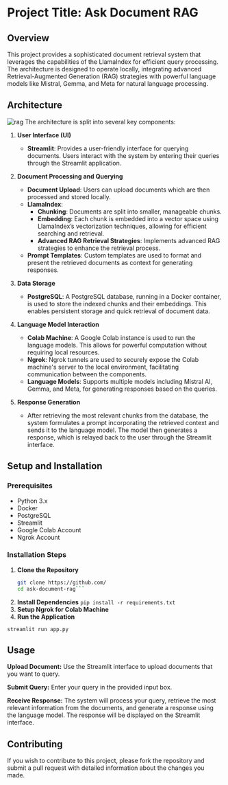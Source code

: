 # Project Title: Ask Document RAG

## Overview

This project provides a sophisticated document retrieval system that leverages the capabilities of the LlamaIndex for efficient query processing. The architecture is designed to operate locally, integrating advanced Retrieval-Augmented Generation (RAG) strategies with powerful language models like Mistral, Gemma, and Meta for natural language processing.

## Architecture
![rag](https://github.com/Elma-dev/streamlit_llamaindex_rag/assets/67378945/9f58f788-692c-4acf-8e8c-568a5a0f5bb8)
The architecture is split into several key components:

1. **User Interface (UI)**
   - **Streamlit**: Provides a user-friendly interface for querying documents. Users interact with the system by entering their queries through the Streamlit application.

2. **Document Processing and Querying**
   - **Document Upload**: Users can upload documents which are then processed and stored locally.
   - **LlamaIndex**: 
     - **Chunking**: Documents are split into smaller, manageable chunks.
     - **Embedding**: Each chunk is embedded into a vector space using LlamaIndex’s vectorization techniques, allowing for efficient searching and retrieval.
     - **Advanced RAG Retrieval Strategies**: Implements advanced RAG strategies to enhance the retrieval process.
   - **Prompt Templates**: Custom templates are used to format and present the retrieved documents as context for generating responses.

3. **Data Storage**
   - **PostgreSQL**: A PostgreSQL database, running in a Docker container, is used to store the indexed chunks and their embeddings. This enables persistent storage and quick retrieval of document data.

4. **Language Model Interaction**
   - **Colab Machine**: A Google Colab instance is used to run the language models. This allows for powerful computation without requiring local resources.
   - **Ngrok**: Ngrok tunnels are used to securely expose the Colab machine's server to the local environment, facilitating communication between the components.
   - **Language Models**: Supports multiple models including Mistral AI, Gemma, and Meta, for generating responses based on the queries.

5. **Response Generation**
   - After retrieving the most relevant chunks from the database, the system formulates a prompt incorporating the retrieved context and sends it to the language model. The model then generates a response, which is relayed back to the user through the Streamlit interface.

## Setup and Installation

### Prerequisites

- Python 3.x
- Docker
- PostgreSQL
- Streamlit
- Google Colab Account
- Ngrok Account

### Installation Steps

1. **Clone the Repository**
   ```bash
   git clone https://github.com/
   cd ask-document-rag```
2. **Install Dependencies**
   ```pip install -r requirements.txt```
4. **Setup Ngrok for Colab Machine**
5. **Run the Application**
```
streamlit run app.py
```
## Usage
**Upload Document:** Use the Streamlit interface to upload documents that you want to query.

**Submit Query:** Enter your query in the provided input box.

**Receive Response:** The system will process your query, retrieve the most relevant information from the documents, and generate a response using the language model. The response will be displayed on the Streamlit interface.
## Contributing
If you wish to contribute to this project, please fork the repository and submit a pull request with detailed information about the changes you made.


